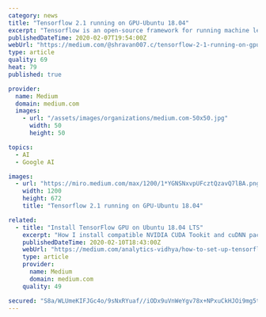 ```yaml
---
category: news
title: "Tensorflow 2.1 running on GPU-Ubuntu 18.04"
excerpt: "Tensorflow is an open-source framework for running machine learning algorithms. It is a framework to bring the ideas of machine learning to a working model. Recently I did a Specialization course ..."
publishedDateTime: 2020-02-07T19:54:00Z
webUrl: "https://medium.com/@shravan007.c/tensorflow-2-1-running-on-gpu-ubuntu-18-04-76b0c8b0a25d"
type: article
quality: 69
heat: 79
published: true

provider:
  name: Medium
  domain: medium.com
  images:
    - url: "/assets/images/organizations/medium.com-50x50.jpg"
      width: 50
      height: 50

topics:
  - AI
  - Google AI

images:
  - url: "https://miro.medium.com/max/1200/1*YGNSNxvpUFcztQzavQ7lBA.png"
    width: 1200
    height: 672
    title: "Tensorflow 2.1 running on GPU-Ubuntu 18.04"

related:
  - title: "Install TensorFlow GPU on Ubuntu 18.04 LTS"
    excerpt: "How I install compatible NVIDIA CUDA Tookit and cuDNN packages on Ubuntu 18.04 LTS, so that I can speed up Deep Learning with TensorFlow/Keras using GPU on my laptop. Before I joined the Metis ..."
    publishedDateTime: 2020-02-10T18:43:00Z
    webUrl: "https://medium.com/analytics-vidhya/how-to-set-up-tensorflow-gpu-on-ubuntu-18-04-lts-7a09ffd5f30f"
    type: article
    provider:
      name: Medium
      domain: medium.com
    quality: 49

secured: "S8a/WLUmeKIFJGc4o/9sNxRYuaf//iODx9uVnWeYgv78x+NPxuCkHJOi9mg5tSC0NICe+LzXLvBiokXPMuL6B9gd2qvK3Mzo83vsInSkt1oLOw7u+ymOgfqxW1jJesYxz7nsaNFX0GbxN4Mi2a8cO+Lva3qu863kb35FmkCX8deJp5CISaWC0Nly1I6K2+in7JYqmPqgOr5CPwgsVMnEVloOToRUubRLi5lzgdjouAPLC67baabGoP9mf2p55zDVI/yO3GktCNx+dO7edY52gyQE5RbxrWmfFxOnn8OQSlNKL4iKrbK1DVz5dW6eBzVg;kVzwX2UYNlOJGHU1J4lNXg=="
---
```


